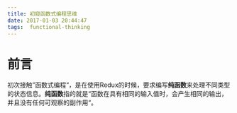 ```yaml
---
title: 初窥函数式编程思维
date: 2017-01-03 20:44:47
tags:  functional-thinking
---
```

# 前言
初次接触”函数式编程“，是在使用Redux的时候，要求编写**纯函数**来处理不同类型的状态信息。**纯函数**指的就是“函数在具有相同的输入值时，会产生相同的输出，并且没有任何可观察的副作用“。